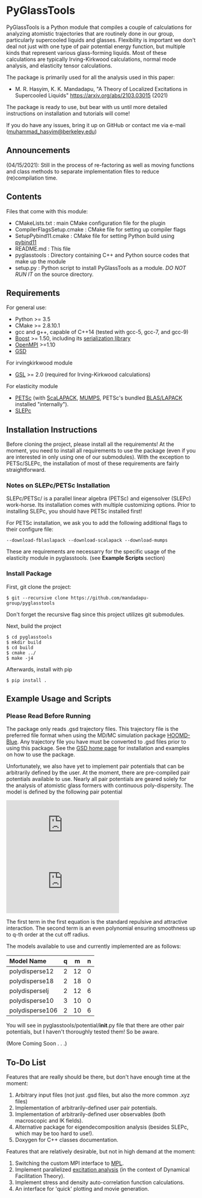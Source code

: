 # **PyGlassTools**

PyGlassTools is a Python module that compiles a couple of calculations for analyzing atomistic trajectories that are routinely done in our group, particularly supercooled liquids and glasses. Flexibility is important we don't deal not just with one type of pair potential energy function, but multiple kinds that represent various glass-forming liquids. Most of these calculations are typically Irving-Kirkwood calculations, normal mode analysis, and elasticity tensor calculations. 

The package is primarily used for all the analysis used in this paper:
- M. R. Hasyim, K. K. Mandadapu, "A Theory of Localized Excitations in Supercooled Liquids" https://arxiv.org/abs/2103.03015 (2021)

The package is ready to use, but bear with us until more detailed instructions on installation and tutorials will come! 

If you do have any issues, bring it up on GitHub or contact me via e-mail (muhammad_hasyim@berkeley.edu)

## **Announcements**

(04/15/2021): Still in the process of re-factoring as well as moving functions and class methods to separate implementation files to reduce (re)compilation time.

## **Contents** 

Files that come with this module:
 - CMakeLists.txt           : main CMake configuration file for the plugin
 - CompilerFlagsSetup.cmake : CMake file for setting up compiler flags
 - SetupPybind11.cmake      : CMake file for setting Python build using [pybind11](https://pybind11.readthedocs.io/en/stable/)
 - README.md                : This file
 - pyglasstools             : Directory containing C++ and Python source codes that make up the module
 - setup.py                 : Python script to install PyGlassTools as a module. *DO NOT RUN IT* on the source directory. 

## **Requirements**

For general use:
- Python >= 3.5
- CMake >= 2.8.10.1
- gcc and g++, capable of C++14 (tested with gcc-5, gcc-7, and gcc-9)
- [Boost](https://www.boost.org/) >= 1.50, including its [serialization library](https://www.boost.org/doc/libs/1_72_0/libs/serialization/doc/index.html) 
- [OpenMPI](https://www.open-mpi.org/) >=1.10
- [GSD](https://gsd.readthedocs.io/en/stable/index.html)

For irvingkirkwood module
- [GSL](https://www.gnu.org/software/gsl/) >= 2.0 (required for Irving-Kirkwood calculations)

For elasticity module
- [PETSc](https://www.mcs.anl.gov/petsc/) (with [ScaLAPACK](http://www.netlib.org/scalapack/), [MUMPS](http://mumps.enseeiht.fr/), PETSc's bundled [BLAS/LAPACK](https://bitbucket.org/petsc/pkg-fblaslapack/src/master/) installed "internally").
- [SLEPc](https://slepc.upv.es/)

## **Installation Instructions**

Before cloning the project, please install all the requirements! At the moment, you need to install all requirements to use the package (even if you are interested in only using one of our submodules). With the exception to PETSc/SLEPc, the installation of most of these requirements are fairly straightforward. 

### **Notes on SLEPc/PETSc Installation**

SLEPc/PETSc/ is a parallel linear algebra (PETSc) and eigensolver (SLEPc) work-horse. Its installation comes with multiple customizing options. Prior to installing SLEPc, you should have PETSc installed first!

For PETSc installation, we ask you to add the following additional flags to their configure file:
```console
--download-fblaslapack --download-scalapack --download-mumps
```
These are requirements are necessarry for the specific usage of the elasticity module in pyglasstools. (see **Example Scripts** section) 

### **Install Package**

First, git clone the project:
```console
$ git --recursive clone https://github.com/mandadapu-group/pyglasstools
```
Don't forget the recursive flag since this project utilizes git submodules. 

Next, build the project
```console
$ cd pyglasstools
$ mkdir build
$ cd build
$ cmake ../ 
$ make -j4
```

Afterwards, install with pip
```console
$ pip install .
```

## **Example Usage and Scripts**


### **Please Read Before Running**

The package only reads .gsd trajectory files. This trajectory file is the preferred file format when using the MD/MC simulation package [HOOMD-Blue](https://github.com/glotzerlab/hoomd-blue). Any trajectory file you have must be converted to .gsd files prior to using this package. See the [GSD home page](https://gsd.readthedocs.io/en/stable/index.html) for installation and examples on how to use the package. 

Unfortunately, we also have yet to implement pair potentials that can be arbitrarily defined by the user. At the moment, there are pre-compiled pair potentials available to use. Nearly all pair potentials are geared solely for the analysis of atomistic glass formers with continuous poly-dispersity. The model is defined by the following pair potential

![equation](https://latex.codecogs.com/gif.latex?%5Cphi%28r/%5Csigma_%7B%5Calpha%20%5Cbeta%7D%29%20%3D%20%5Cbegin%7Bcases%7D%20v_0%20%5Cleft%5B%5Cleft%28%5Cdfrac%7B%5Csigma_%7B%5Calpha%20%5Cbeta%7D%7D%7Br%7D%5Cright%29%5Em-%5Cleft%28%5Cdfrac%7B%5Csigma_%7B%5Calpha%20%5Cbeta%7D%7D%7Br%7D%5Cright%29%5En%5Cright%5D&plus;%5Csum_%7Bk%3D0%7D%5Eq%20c_k%20%5Cleft%28%5Cfrac%7Br%5E%7B%5Calpha%20%5Cbeta%7D%7D%7B%5Csigma_%7B%5Calpha%20%5Cbeta%7D%7D%20%5Cright%20%29%5E%7B2k%7D%26%20r/%5Csigma_%7B%5Calpha%20%5Cbeta%7D%20%5Cleq%20%5Ctilde%7Br%7D_c%20%5C%5C%200%20%26%20%5Ctext%7Botherwise%7D%20%5Cend%7Bcases%7D)
![equation](https://latex.codecogs.com/gif.latex?%5Csigma_%7B%5Calpha%20%5Cbeta%7D%20%3D%20%5Cfrac%7B1%7D%7B2%7D%5Cleft%28%5Csigma_%5Calpha%20&plus;%5Csigma_%5Cbeta%5Cright%29%281-%5Cvarepsilon%7C%5Csigma_%5Calpha%20-%20%5Csigma_%5Cbeta%7C%29)

The first term in the first equation is the standard repulsive and attractive interaction. The second term is an even polynomial ensuring smoothness up to q-th order at the cut off radius. 

The models available to use and currently implemented are as follows:

|   Model Name      |   q       |   m       |   n       | 
|   :--------       |   :--:    |   :--:    |   :--:    |
|   polydisperse12  |   2       |   12      |   0       |
|   polydisperse18  |   2       |   18      |   0       |
|   polydisperselj  |   2       |   12      |   6       |
|   polydisperse10  |   3       |   10      |   0       |
|   polydisperse106 |   2       |   10      |   6       |

You will see in pyglasstools/potential/__init__.py file that there are other pair potentials, but I haven't thoroughly tested them! So be aware. 

(More Coming Soon . . .)

## **To-Do List**

Features that are really should be there, but don't have enough time at the moment:
1. Arbitrary input files (not just .gsd files, but also the more common .xyz files) 
2. Implementation of arbitrarily-defined user pair potentials.
3. Implementation of arbitrarily-defined user observables (both macroscopic and IK fields).
4. Alternative package for eigendecomposition analysis (besides SLEPc, which may be too hard to use!).
5. Doxygen for C++ classes documentation.

Features that are relatively desirable, but not in high demand at the moment:
1. Switching the custom MPI interface to [MPL](https://github.com/rabauke/mpl).
2. Implement parallelized [excitation analysis](https://journals.aps.org/prx/abstract/10.1103/PhysRevX.1.021013) (in the context of Dynamical Facilitation Theory). 
3. Implement stress and density auto-correlation function calculations.
4. An interface for 'quick' plotting and movie generation. 

